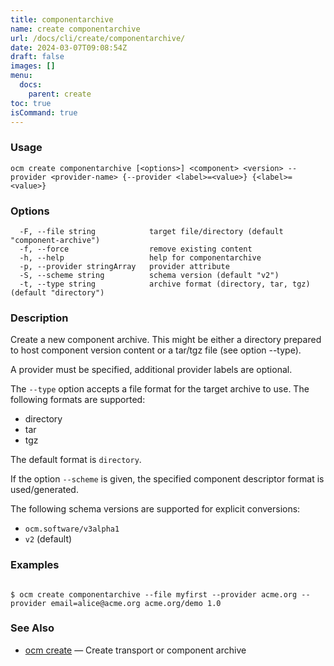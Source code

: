 ```yaml
---
title: componentarchive
name: create componentarchive
url: /docs/cli/create/componentarchive/
date: 2024-03-07T09:08:54Z
draft: false
images: []
menu:
  docs:
    parent: create
toc: true
isCommand: true
---
```

### Usage

```
ocm create componentarchive [<options>] <component> <version> --provider <provider-name> {--provider <label>=<value>} {<label>=<value>}
```

### Options

```
  -F, --file string            target file/directory (default "component-archive")
  -f, --force                  remove existing content
  -h, --help                   help for componentarchive
  -p, --provider stringArray   provider attribute
  -S, --scheme string          schema version (default "v2")
  -t, --type string            archive format (directory, tar, tgz) (default "directory")
```

### Description


Create a new component archive. This might be either a directory prepared
to host component version content or a tar/tgz file (see option --type).

A provider must be specified, additional provider labels are optional.


The <code>--type</code> option accepts a file format for the
target archive to use. The following formats are supported:
- directory
- tar
- tgz

The default format is <code>directory</code>.


If the option <code>--scheme</code> is given, the specified component descriptor format is used/generated.

The following schema versions are supported for explicit conversions:
  - <code>ocm.software/v3alpha1</code>
  - <code>v2</code> (default)


### Examples

```

$ ocm create componentarchive --file myfirst --provider acme.org --provider email=alice@acme.org acme.org/demo 1.0

```

### See Also

* [ocm create](/docs/cli/create)	 &mdash; Create transport or component archive

